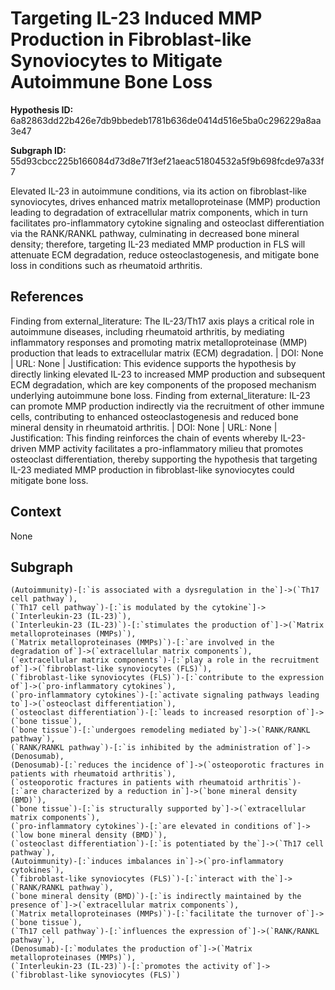 
# Targeting IL-23 Induced MMP Production in Fibroblast-like Synoviocytes to Mitigate Autoimmune Bone Loss

**Hypothesis ID:** 6a82863dd22b426e7db9bbedeb1781b636de0414d516e5ba0c296229a8aa3e47

**Subgraph ID:** 55d93cbcc225b166084d73d8e71f3ef21aeac51804532a5f9b698fcde97a33f7

Elevated IL-23 in autoimmune conditions, via its action on fibroblast-like synoviocytes, drives enhanced matrix metalloproteinase (MMP) production leading to degradation of extracellular matrix components, which in turn facilitates pro-inflammatory cytokine signaling and osteoclast differentiation via the RANK/RANKL pathway, culminating in decreased bone mineral density; therefore, targeting IL-23 mediated MMP production in FLS will attenuate ECM degradation, reduce osteoclastogenesis, and mitigate bone loss in conditions such as rheumatoid arthritis.

## References
Finding from external_literature: The IL-23/Th17 axis plays a critical role in autoimmune diseases, including rheumatoid arthritis, by mediating inflammatory responses and promoting matrix metalloproteinase (MMP) production that leads to extracellular matrix (ECM) degradation. | DOI: None | URL: None | Justification: This evidence supports the hypothesis by directly linking elevated IL-23 to increased MMP production and subsequent ECM degradation, which are key components of the proposed mechanism underlying autoimmune bone loss.
Finding from external_literature: IL-23 can promote MMP production indirectly via the recruitment of other immune cells, contributing to enhanced osteoclastogenesis and reduced bone mineral density in rheumatoid arthritis. | DOI: None | URL: None | Justification: This finding reinforces the chain of events whereby IL-23-driven MMP activity facilitates a pro-inflammatory milieu that promotes osteoclast differentiation, thereby supporting the hypothesis that targeting IL-23 mediated MMP production in fibroblast-like synoviocytes could mitigate bone loss.

## Context
None

## Subgraph
```
(Autoimmunity)-[:`is associated with a dysregulation in the`]->(`Th17 cell pathway`),
(`Th17 cell pathway`)-[:`is modulated by the cytokine`]->(`Interleukin-23 (IL-23)`),
(`Interleukin-23 (IL-23)`)-[:`stimulates the production of`]->(`Matrix metalloproteinases (MMPs)`),
(`Matrix metalloproteinases (MMPs)`)-[:`are involved in the degradation of`]->(`extracellular matrix components`),
(`extracellular matrix components`)-[:`play a role in the recruitment of`]->(`fibroblast-like synoviocytes (FLS)`),
(`fibroblast-like synoviocytes (FLS)`)-[:`contribute to the expression of`]->(`pro-inflammatory cytokines`),
(`pro-inflammatory cytokines`)-[:`activate signaling pathways leading to`]->(`osteoclast differentiation`),
(`osteoclast differentiation`)-[:`leads to increased resorption of`]->(`bone tissue`),
(`bone tissue`)-[:`undergoes remodeling mediated by`]->(`RANK/RANKL pathway`),
(`RANK/RANKL pathway`)-[:`is inhibited by the administration of`]->(Denosumab),
(Denosumab)-[:`reduces the incidence of`]->(`osteoporotic fractures in patients with rheumatoid arthritis`),
(`osteoporotic fractures in patients with rheumatoid arthritis`)-[:`are characterized by a reduction in`]->(`bone mineral density (BMD)`),
(`bone tissue`)-[:`is structurally supported by`]->(`extracellular matrix components`),
(`pro-inflammatory cytokines`)-[:`are elevated in conditions of`]->(`low bone mineral density (BMD)`),
(`osteoclast differentiation`)-[:`is potentiated by the`]->(`Th17 cell pathway`),
(Autoimmunity)-[:`induces imbalances in`]->(`pro-inflammatory cytokines`),
(`fibroblast-like synoviocytes (FLS)`)-[:`interact with the`]->(`RANK/RANKL pathway`),
(`bone mineral density (BMD)`)-[:`is indirectly maintained by the presence of`]->(`extracellular matrix components`),
(`Matrix metalloproteinases (MMPs)`)-[:`facilitate the turnover of`]->(`bone tissue`),
(`Th17 cell pathway`)-[:`influences the expression of`]->(`RANK/RANKL pathway`),
(Denosumab)-[:`modulates the production of`]->(`Matrix metalloproteinases (MMPs)`),
(`Interleukin-23 (IL-23)`)-[:`promotes the activity of`]->(`fibroblast-like synoviocytes (FLS)`)
```
